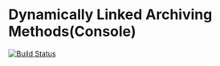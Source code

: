 # Dynamically Linked Archiving Methods(Console)
[![Build Status](https://travis-ci.org/MTKPMP12-13/Dynamically-linked-archiving-methods-Console.svg?branch=Main)](https://travis-ci.org/MTKPMP12-13/Dynamically-linked-archiving-methods-Console)
